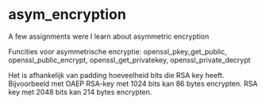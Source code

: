 # asym_encryption
A few assignments were I learn about asymmetric encryption  

Funcities voor asymmetrische encryptie: openssl_pkey_get_public, openssl_public_encrypt, openssl_get_privatekey, openssl_private_decrypt

Het is afhankelijk van padding hoeveelheid bits die RSA key heeft. Bijvoorbeeld met OAEP RSA-key met 1024 bits kan 86 bytes encrypten. RSA key met 2048 bits kan 214 bytes encrypten.
